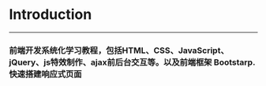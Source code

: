# Introduction

---

### 前端开发系统化学习教程，包括HTML、CSS、JavaScript、jQuery、js特效制作、ajax前后台交互等。以及前端框架 Bootstarp.快速搭建响应式页面
